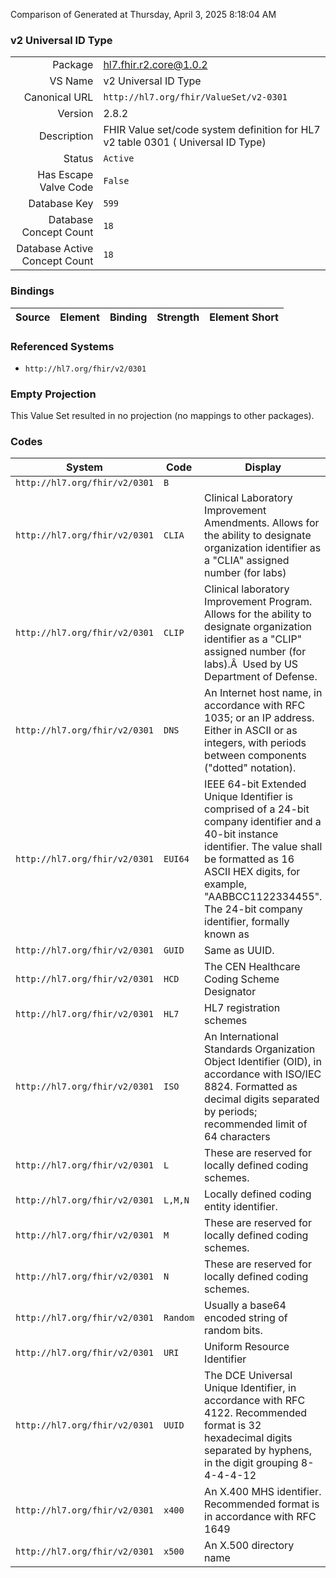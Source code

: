 Comparison of 
Generated at Thursday, April 3, 2025 8:18:04 AM

### v2 Universal ID Type

|      |     |
| ---: | --- |
| Package | hl7.fhir.r2.core@1.0.2 |
| VS Name | v2 Universal ID Type |
| Canonical URL | `http://hl7.org/fhir/ValueSet/v2-0301` |
| Version | 2.8.2 |
| Description | FHIR Value set/code system definition for HL7 v2 table 0301 ( Universal ID Type) |
| Status | `Active` |
| Has Escape Valve Code | `False` |
| Database Key | `599` |
| Database Concept Count | `18` |
| Database Active Concept Count | `18` |
### Bindings

| Source | Element | Binding | Strength | Element Short |
| ------ | ------- | ------- | -------- | ------------- |

### Referenced Systems

* `http://hl7.org/fhir/v2/0301`
### Empty Projection

This Value Set resulted in no projection (no mappings to other packages).

### Codes

| System | Code | Display |
| ------ | ---- | ------- |
| `http://hl7.org/fhir/v2/0301` | `B` |  |
| `http://hl7.org/fhir/v2/0301` | `CLIA` | Clinical Laboratory Improvement Amendments. Allows for the ability to designate organization identifier as a "CLIA" assigned number (for labs) |
| `http://hl7.org/fhir/v2/0301` | `CLIP` | Clinical laboratory Improvement Program. Allows for the ability to designate organization identifier as a "CLIP" assigned number (for labs).Â  Used by US Department of Defense. |
| `http://hl7.org/fhir/v2/0301` | `DNS` | An Internet host name, in accordance with RFC 1035; or an IP address. Either in ASCII or as integers, with periods between components ("dotted" notation). |
| `http://hl7.org/fhir/v2/0301` | `EUI64` | IEEE 64-bit Extended Unique Identifier is comprised of a  24-bit company identifier and a 40-bit instance identifier.  The value shall be formatted as 16 ASCII HEX digits, for example, "AABBCC1122334455".  The 24-bit company identifier, formally known as |
| `http://hl7.org/fhir/v2/0301` | `GUID` | Same as UUID. |
| `http://hl7.org/fhir/v2/0301` | `HCD` | The CEN Healthcare Coding Scheme Designator |
| `http://hl7.org/fhir/v2/0301` | `HL7` | HL7 registration schemes |
| `http://hl7.org/fhir/v2/0301` | `ISO` | An International Standards Organization Object Identifier (OID), in accordance with ISO/IEC 8824.  Formatted as decimal digits separated by periods; recommended limit of 64 characters |
| `http://hl7.org/fhir/v2/0301` | `L` | These are reserved for locally defined coding schemes. |
| `http://hl7.org/fhir/v2/0301` | `L,M,N` | Locally defined coding entity identifier. |
| `http://hl7.org/fhir/v2/0301` | `M` | These are reserved for locally defined coding schemes. |
| `http://hl7.org/fhir/v2/0301` | `N` | These are reserved for locally defined coding schemes. |
| `http://hl7.org/fhir/v2/0301` | `Random` | Usually a base64 encoded string of random bits. |
| `http://hl7.org/fhir/v2/0301` | `URI` | Uniform Resource Identifier |
| `http://hl7.org/fhir/v2/0301` | `UUID` | The DCE Universal Unique Identifier, in accordance with RFC 4122. Recommended format is 32 hexadecimal digits separated by hyphens, in the digit grouping 8-4-4-4-12 |
| `http://hl7.org/fhir/v2/0301` | `x400` | An X.400 MHS identifier. Recommended format is in accordance with RFC 1649 |
| `http://hl7.org/fhir/v2/0301` | `x500` | An X.500 directory name |
